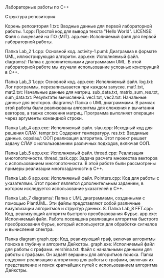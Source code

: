 Лабораторные работы по C++


Структура репозитория

Корень репозитория
1.txt: Вводные данные для первой лабораторной работы.
1.cpp: Простой код для вывода текста "Hello World".
LICENSE: Файл с лицензией на ПО (MIT).
app.exe: Исполняемый файл для первой лабораторной работы.

Папка Lab_2
1.cpp: Основной код.
activity-1.puml: Диаграмма в формате UML, иллюстрирующая алгоритм.
app.exe: Исполняемый файл.
diagrams/: Папка с дополнительными диаграммами UML.
В этой лабораторной работе мы изучали использование условных конструкций в C++.

Папка Lab_3
1.cpp: Основной код.
app.exe: Исполняемый файл.
log.txt: Лог программы, перезаписывается при каждом запуске.
mat1.txt, mat2.txt: Начальные данные для матриц.
sub_data.txt, matrix_sum_res.txt, sum_data.txt: Результаты вычислений.
vec1.txt, vec2.txt: Начальные данные для векторов.
diagrams/: Папка с UML диаграммами.
В рамках этой работы были реализованы алгоритмы для сложения и вычитания векторов, а также сложения матриц. Программа выполняет операции через аргументы командной строки.

Папка Lab_4
app.exe: Исполняемый файл.
slau.cpp: Исходный код для решения СЛАУ.
tempr.txt: Содержит температуру.
res.txt: Вводимые данные.
oopslau/: ООП реализация алгоритма.
Этот проект решает задачу СЛАУ с использованием различных подходов, включая ООП.

Папка Lab_5
app.exe: Исполняемый файл.
thread.cpp: Реализация многопоточности.
thread_task.cpp: Задача расчета множества векторов с использованием многопоточности.
В этой работе были рассмотрены примеры реализации многозадачности в C++.

Папка Lab_6
app.exe: Исполняемый файл.
Pointers.cpp: Код для работы с указателями.
Этот проект является дополнительным заданием, в котором исследуется использование указателей в C++.

Папка Lab_7
diagrams/: Папка с UML диаграммами, созданными с помощью PlantUML. Эти файлы представляют собой различные визуализации алгоритмов и структур данных.
8. Папка Lab_8
FFT.cpp: Код, реализующий алгоритм быстрого преобразования Фурье.
app.exe: Исполняемый файл.
Работа посвящена реализации алгоритма быстрого преобразования Фурье, который используется для обработки сигналов и вычисления спектра.

Папка diagram
graph.cpp: Код, реализующий граф, включая алгоритмы поиска в глубину и алгоритм Дейкстры.
graph.exe: Исполняемый файл для работы с графами.
vershina.txt: Файл с начальными данными для работы с графами. Он задаёт вершины для алгоритмов поиска.
Папка содержит реализацию алгоритмов для работы с графами, включая их представление и поиск кратчайших путей с использованием алгоритма Дейкстры.